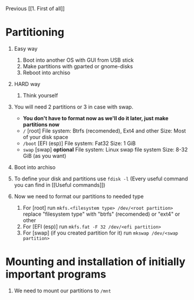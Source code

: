 Previous
[[1. First of all]] 

# Partitioning
1. Easy way
	1. Boot into another OS with GUI from USB stick
	2. Make partitions with gparted or gnome-disks
	3. Reboot into archiso

1. HARD way
	1. Think yourself

2. You will need 2 partitions or 3 in case with swap. 
	- **You don't have to format now as we'll do it later, just make partitions now**
	- `/` [root]
	File system: Btrfs (recomended), Ext4 and other
	Size: Most of your disk space
	- `/boot` [EFI (esp)]
	File system: Fat32
	Size: 1 GiB
	- `swap` [swap] **optional**
	File system: Linux swap file system
	Size: 8-32 GiB (as you want)

3. Boot into archiso
4. To define your disk and partitions use `fdisk -l` (Every useful command you can find in [[Useful commands]])
5. Now we need to format our partitions to needed type
	1. For [root] run
	`mkfs.<filesystem type> /dev/<root partition>`
	replace "filesystem type" with "btrfs" (recomended) or "ext4" or other
	2. For [EFI (esp)] run
	`mkfs.fat -F 32 /dev/<efi partition>`
	3. For [swap] (if you created partition for it) run
	`mkswap /dev/<swap partition>`

# Mounting and installation of initially important programs
1. We need to mount our partitions to `/mnt`